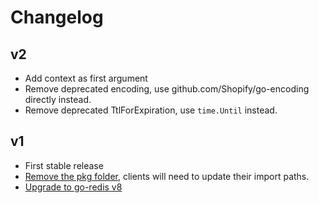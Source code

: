 # Changelog

## v2

- Add context as first argument
- Remove deprecated encoding, use github.com/Shopify/go-encoding directly instead.
- Remove deprecated TtlForExpiration, use `time.Until` instead.

## v1

- First stable release
- [Remove the pkg folder](https://github.com/Shopify/go-cache/pull/10), clients will need to update their import paths.
- [Upgrade to go-redis v8](https://github.com/Shopify/go-cache/pull/8)

